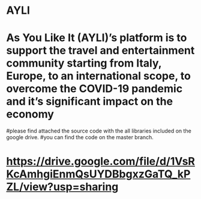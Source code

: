 # AYLI
# As You Like It (AYLI)’s platform is to support the travel and entertainment community starting from Italy, Europe, to an international scope, to overcome the COVID-19 pandemic and it’s significant impact on the economy



#please find attached the source code with the all libraries included on the google drive.
#you can find the code on the master branch.

 # https://drive.google.com/file/d/1VsRKcAmhgiEnmQsUYDBbgxzGaTQ_kPZL/view?usp=sharing
